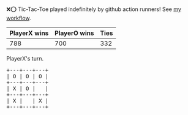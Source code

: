 :x::o: Tic-Tac-Toe played indefinitely by github action runners! See [my workflow](.github/workflows/play.yaml).

|PlayerX wins|PlayerO wins|Ties|
|-|-|-|
|788|700|332|

PlayerX's turn.

<pre>
+---+---+---+
| O | O | O |
+---+---+---+
| X | O |   |
+---+---+---+
| X |   | X |
+---+---+---+
</pre>